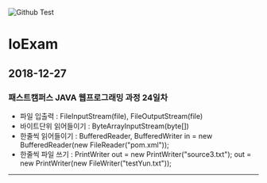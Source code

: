 ![Github Test](https://www.btcnn.com/uploads/2018/06/GitHub-logo-2-imagen.jpg "github") 
# IoExam
## 2018-12-27
### 패스트캠퍼스 JAVA 웹프로그래밍 과정 24일차
* 파일 입출력 : FileInputStream(file), FileOutputStream(file)
* 바이트단위 읽어들이기 : ByteArrayInputStream(byte[])
* 한줄씩 읽어들이기 : BufferedReader, BufferedWriter
in = new BufferedReader(new FileReader("pom.xml"));
* 한줄씩 파일 쓰기 : PrintWriter
out = new PrintWriter("source3.txt");
out = new PrintWriter(new FileWriter("testYun.txt"));
--------------------------------------------------------------------------
